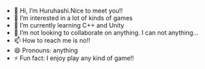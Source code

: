 - 👋 Hi, I’m Huruhashi.Nice to meet you!!
- 👀 I’m interested in a lot of kinds of games
- 🌱 I’m currently learning C++ and Unity
- 💞️ I’m not looking to collaborate on anything. I can not anything...
- 📫 How to reach me is no!!
- 😄 Pronouns: anything
- ⚡ Fun fact: I enjoy play any kind of game!!

<!---
Huruhashi88/Huruhashi88 is a ✨ special ✨ repository because its `README.md` (this file) appears on your GitHub profile.
You can click the Preview link to take a look at your changes.
--->
